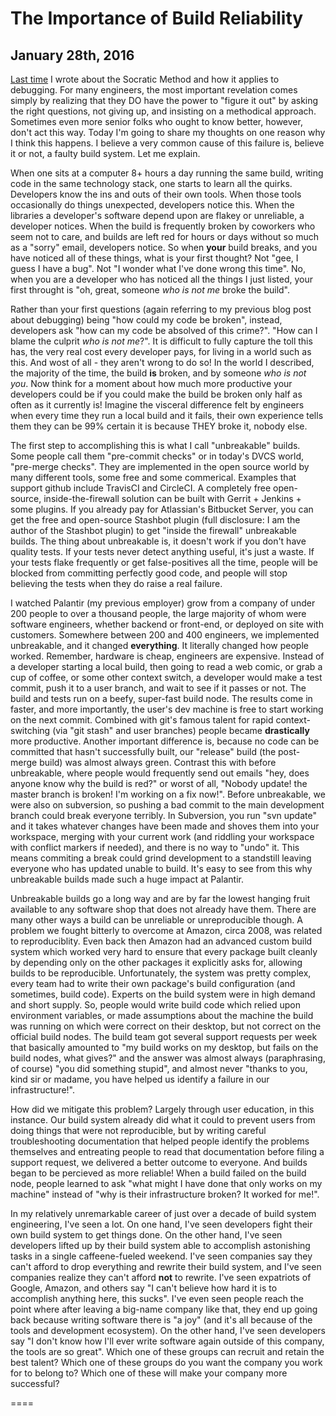 # The Importance of Build Reliability
## January 28th, 2016

[Last time](2016-01-27-Better-Debugging-Through-Socratic-Method.html)
I wrote about the Socratic Method and how it applies to debugging.
For many engineers, the most important revelation comes simply by realizing
that they DO have the power to "figure it out" by asking the right questions,
not giving up, and insisting on a methodical approach.  Sometimes even more
senior folks who ought to know better, however, don't act this way.  Today I'm
going to share my thoughts on one reason why I think this happens.  I believe a
very common cause of this failure is, believe it or not, a faulty build system.
Let me explain.

When one sits at a computer 8+ hours a day running the same build, writing code
in the same technology stack, one starts to learn all the quirks.  Developers
know the ins and outs of their own tools.  When those tools occasionally do
things unexpected, developers notice this.  When the libraries a developer's
software depend upon are flakey or unreliable, a developer notices.  When the
build is frequently broken by coworkers who seem not to care, and builds are
left red for hours or days without so much as a "sorry" email, developers
notice.  So when **your** build breaks, and you have noticed all of these
things, what is your first thought?  Not "gee, I guess I have a bug".  Not "I
wonder what I've done wrong this time".  No, when you are a developer who has
noticed all the things I just listed, your first throught is "oh, great,
someone *who is not me* broke the build".

Rather than your first questions (again referring to my previous blog post
about debugging) being "how could my code be broken", instead, developers ask
"how can my code be absolved of this crime?".  "How can I blame the culprit
*who is not me*?".  It is difficult to fully capture the toll this has, the
very real cost every developer pays, for living in a world such as this.  And
wost of all - they aren't wrong to do so!  In the world I described, the
majority of the time, the build **is** broken, and by someone *who is not
you*.  Now think for a moment about how much more productive your developers
could be if you could make the build be broken only half as often as it
currently is!  Imagine the visceral difference felt by engineers when every time
they run a local build and it fails, their own experience tells them they can be
99% certain it is because THEY broke it, nobody else.

The first step to accomplishing this is what I call "unbreakable" builds.  Some
people call them "pre-commit checks" or in today's DVCS world, "pre-merge
checks".  They are implemented in the open source world by many different
tools, some free and some commerical.  Examples that support github include
TravisCI and CircleCI.  A completely free open-source, inside-the-firewall
solution can be built with Gerrit + Jenkins + some plugins.  If you already pay
for Atlassian's Bitbucket Server, you can get the free and open-source Stashbot
plugin (full disclosure: I am the author of the Stashbot plugin) to get "inside
the firewall" unbreakable builds.  The thing about unbreakable is, it doesn't
work if you don't have quality tests.  If your tests never detect anything
useful, it's just a waste.  If your tests flake frequently or get
false-positives all the time, people will be blocked from committing perfectly
good code, and people will stop believing the tests when they do raise a real
failure.

I watched Palantir (my previous employer) grow from a company of under 200
people to over a thousand people, the large majority of whom were software
engineers, whether backend or front-end, or deployed on site with customers.
Somewhere between 200 and 400 engineers, we implemented unbreakable, and it
changed **everything**.  It literally changed how people worked.  Remember,
hardware is cheap, engineers are expensive.  Instead of a developer starting a
local build, then going to read a web comic, or grab a cup of coffee, or some
other context switch, a developer would make a test commit, push it to a user
branch, and wait to see if it passes or not.  The build and tests run on a
beefy, super-fast build node.  The results come in faster, and more
importantly, the user's dev machine is free to start working on the next
commit.  Combined with git's famous talent for rapid context-switching (via
"git stash" and user branches) people became **drastically** more
productive.  Another important difference is, because no code can be committed
that hasn't successfully built, our "release" build (the post-merge build) was
almost always green.  Contrast this with before unbreakable, where people would
frequently send out emails "hey, does anyone know why the build is red?" or
worst of all, "Nobody update!  the master branch is broken!  I'm working on a
fix now!".  Before unbreakable, we were also on subversion, so pushing a bad
commit to the main development branch could break everyone terribly.  In
Subversion, you run "svn update" and it takes whatever changes have been made
and shoves them into your workspace, merging with your current work (and
riddling your workspace with conflict markers if needed), and there is no way
to "undo" it.  This means commiting a break could grind development to a
standstill leaving everyone who has updated unable to build.  It's easy to see
from this why unbreakable builds made such a huge impact at Palantir.

Unbreakable builds go a long way and are by far the lowest hanging fruit
available to any software shop that does not already have them.  There are many
other ways a build can be unreliable or unreproducible though.  A problem we
fought bitterly to overcome at Amazon, circa 2008, was related to
reproduciblity.  Even back then Amazon had an advanced custom build system
which worked very hard to ensure that every package built cleanly by depending
only on the other packages it explicitly asks for, allowing builds to be
reproducible.  Unfortunately, the system was pretty complex, every team had to
write their own package's build configuration (and sometimes, build code).
Experts on the build system were in high demand and short supply.  So, people
would write build code which relied upon environment variables, or made
assumptions about the machine the build was running on which were correct on
their desktop, but not correct on the official build nodes.  The build team got
several support requests per week that basically amounted to "my build works on
my desktop, but fails on the build nodes, what gives?" and the answer was
almost always (paraphrasing, of course) "you did something stupid", and almost
never "thanks to you, kind sir or madame, you have helped us identify a failure
in our infrastructure!".

How did we mitigate this problem?  Largely through user education, in this
instance.  Our build system already did what it could to prevent users from
doing things that were not reproducible, but by writing careful troubleshooting
documentation that helped people identify the problems themselves and
entreating people to read that documentation before filing a support request,
we delivered a better outcome to everyone.  And builds began to be percieved as
more reliable!  When a build failed on the build node, people learned to ask
"what might I have done that only works on my machine" instead of "why is their
infrastructure broken?  It worked for me!".

In my relatively unremarkable career of just over a decade of build system
engineering, I've seen a lot.  On one hand, I've seen developers fight their
own build system to get things done.  On the other hand, I've seen developers
lifted up by their build system able to accomplish astonishing tasks in a
single caffeene-fueled weekend.  I've seen companies say they can't afford to
drop everything and rewrite their build system, and I've seen companies realize
they can't afford **not** to rewrite.  I've seen expatriots of Google,
Amazon, and others say "I can't believe how hard it is to accomplish anything
here, this sucks".  I've even seen people reach the point where after leaving a
big-name company like that, they end up going back because writing software
there is "a joy" (and it's all because of the tools and development ecosystem).
On the other hand, I've seen developers say "I don't know how I'll ever write
software again outside of this company, the tools are so great".  Which one of
these groups can recruit and retain the best talent?  Which one of these groups
do you want the company you work for to belong to?  Which one of these will make
your company more successful?

====

